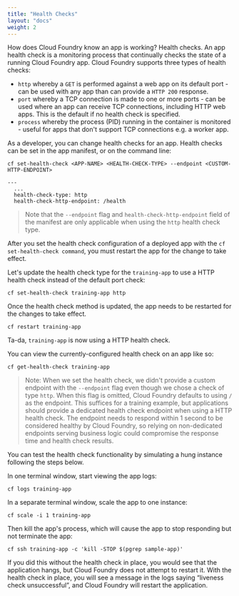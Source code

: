 ```yaml
---
title: "Health Checks"
layout: "docs"
weight: 2
---
```


How does Cloud Foundry know an app is working? Health checks. An app health check is a monitoring process that continually checks the state of a running Cloud Foundry app. Cloud Foundry supports three types of health checks:

* `http` whereby a `GET` is performed against a web app on its default port - can be used with any app than can provide a `HTTP 200` response.
* `port` whereby a TCP connection is made to one or more ports - can be used where an app can receive TCP connections, including HTTP web apps. This is the default if no health check is specified.
* `process` whereby the process (PID) running in the container is monitored - useful for apps that don't support TCP connections e.g. a worker app.

As a developer, you can change health checks for an app.  Health checks can be set in the app manifest, or on the command line:

```
cf set-health-check <APP-NAME> <HEALTH-CHECK-TYPE> --endpoint <CUSTOM-HTTP-ENDPOINT>
```

```
---
  ...
  health-check-type: http
  health-check-http-endpoint: /health
```

>  Note that the `--endpoint` flag and `health-check-http-endpoint` field of the manifest are only applicable when using the `http` health check type.

After you set the health check configuration of a deployed app with the `cf set-health-check command`, you must restart the app for the change to take effect.

Let's update the health check type for the `training-app` to use a HTTP health check instead of the default port check:
```
cf set-health-check training-app http
```

Once the health check method is updated, the app needs to be restarted for the changes to take effect.
```
cf restart training-app
```

Ta-da, `training-app` is now using a HTTP health check.

You can view the currently-configured health check on an app like so:

```
cf get-health-check training-app
```

> Note: When we set the health check, we didn't provide a custom endpoint with the `--endpoint` flag even though we chose a check of type `http`. When this flag is omitted, Cloud Foundry defaults to using `/` as the endpoint. This suffices for a training example, but applications should provide a dedicated health check endpoint when using a HTTP health check. The endpoint needs to respond within 1 second to be considered healthy by Cloud Foundry, so relying on non-dedicated endpoints serving business logic could compromise the response time and health check results.

You can test the health check functionality by simulating a hung instance following the steps below.

In one terminal window, start viewing the app logs:

```
cf logs training-app
```

In a separate terminal window, scale the app to one instance:

```
cf scale -i 1 training-app
```

Then kill the app's process, which will cause the app to stop responding but not terminate the app:

```
cf ssh training-app -c 'kill -STOP $(pgrep sample-app)'
```

If you did this without the health check in place, you would see that the application hangs, but Cloud Foundry does not attempt to restart it. With the health check in place, you will see a message in the logs saying “liveness check unsuccessful”, and Cloud Foundry will restart the application.